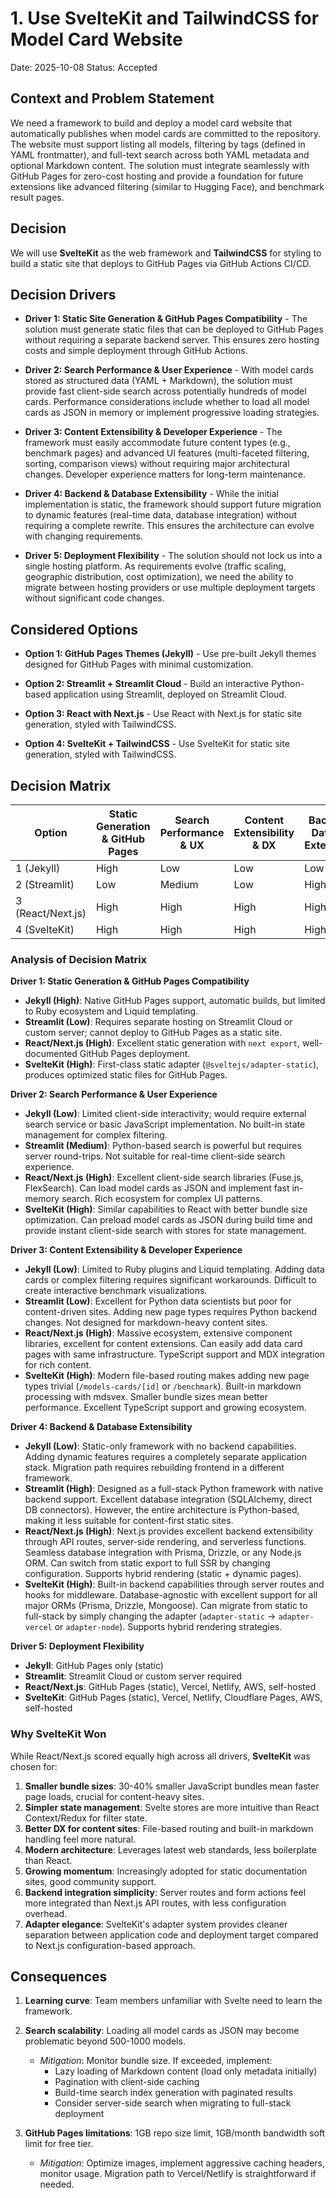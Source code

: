 # 1. Use SvelteKit and TailwindCSS for Model Card Website

Date: 2025-10-08
Status: Accepted

## Context and Problem Statement

We need a framework to build and deploy a model card website that automatically publishes when model cards are committed to the repository. The website must support listing all models, filtering by tags (defined in YAML frontmatter), and full-text search across both YAML metadata and optional Markdown content. The solution must integrate seamlessly with GitHub Pages for zero-cost hosting and provide a foundation for future extensions like advanced filtering (similar to Hugging Face), and benchmark result pages.

## Decision

We will use **SvelteKit** as the web framework and **TailwindCSS** for styling to build a static site that deploys to GitHub Pages via GitHub Actions CI/CD.

## Decision Drivers

- **Driver 1: Static Site Generation & GitHub Pages Compatibility** - The solution must generate static files that can be deployed to GitHub Pages without requiring a separate backend server. This ensures zero hosting costs and simple deployment through GitHub Actions.

- **Driver 2: Search Performance & User Experience** - With model cards stored as structured data (YAML + Markdown), the solution must provide fast client-side search across potentially hundreds of model cards. Performance considerations include whether to load all model cards as JSON in memory or implement progressive loading strategies.

- **Driver 3: Content Extensibility & Developer Experience** - The framework must easily accommodate future content types (e.g., benchmark pages) and advanced UI features (multi-faceted filtering, sorting, comparison views) without requiring major architectural changes. Developer experience matters for long-term maintenance.

- **Driver 4: Backend & Database Extensibility** - While the initial implementation is static, the framework should support future migration to dynamic features (real-time data, database integration) without requiring a complete rewrite. This ensures the architecture can evolve with changing requirements.

- **Driver 5: Deployment Flexibility** - The solution should not lock us into a single hosting platform. As requirements evolve (traffic scaling, geographic distribution, cost optimization), we need the ability to migrate between hosting providers or use multiple deployment targets without significant code changes.

## Considered Options

- **Option 1: GitHub Pages Themes (Jekyll)** - Use pre-built Jekyll themes designed for GitHub Pages with minimal customization.

- **Option 2: Streamlit + Streamlit Cloud** - Build an interactive Python-based application using Streamlit, deployed on Streamlit Cloud.

- **Option 3: React with Next.js** - Use React with Next.js for static site generation, styled with TailwindCSS.

- **Option 4: SvelteKit + TailwindCSS** - Use SvelteKit for static site generation, styled with TailwindCSS.

## Decision Matrix

| Option | Static Generation & GitHub Pages | Search Performance & UX | Content Extensibility & DX | Backend & Database Extensibility | Deployment Flexibility |
| ------ | -------------------------------- | ----------------------- | -------------------------- | -------------------------------- | ---------------------- |
| 1 (Jekyll) | High | Low | Low | Low | Low |
| 2 (Streamlit) | Low | Medium | Low | High | Low |
| 3 (React/Next.js) | High | High | High | High | High |
| 4 (SvelteKit) | High | High | High | High | High |

### Analysis of Decision Matrix

**Driver 1: Static Generation & GitHub Pages Compatibility**
- **Jekyll (High)**: Native GitHub Pages support, automatic builds, but limited to Ruby ecosystem and Liquid templating.
- **Streamlit (Low)**: Requires separate hosting on Streamlit Cloud or custom server; cannot deploy to GitHub Pages as a static site.
- **React/Next.js (High)**: Excellent static generation with `next export`, well-documented GitHub Pages deployment.
- **SvelteKit (High)**: First-class static adapter (`@sveltejs/adapter-static`), produces optimized static files for GitHub Pages.

**Driver 2: Search Performance & User Experience**
- **Jekyll (Low)**: Limited client-side interactivity; would require external search service or basic JavaScript implementation. No built-in state management for complex filtering.
- **Streamlit (Medium)**: Python-based search is powerful but requires server round-trips. Not suitable for real-time client-side search experience.
- **React/Next.js (High)**: Excellent client-side search libraries (Fuse.js, FlexSearch). Can load model cards as JSON and implement fast in-memory search. Rich ecosystem for complex UI patterns.
- **SvelteKit (High)**: Similar capabilities to React with better bundle size optimization. Can preload model cards as JSON during build time and provide instant client-side search with stores for state management.

**Driver 3: Content Extensibility & Developer Experience**
- **Jekyll (Low)**: Limited to Ruby plugins and Liquid templating. Adding data cards or complex filtering requires significant workarounds. Difficult to create interactive benchmark visualizations.
- **Streamlit (Low)**: Excellent for Python data scientists but poor for content-driven sites. Adding new page types requires Python backend changes. Not designed for markdown-heavy content sites.
- **React/Next.js (High)**: Massive ecosystem, extensive component libraries, excellent for content extensions. Can easily add data card pages with same infrastructure. TypeScript support and MDX integration for rich content.
- **SvelteKit (High)**: Modern file-based routing makes adding new page types trivial (`/models-cards/[id]` or `/benchmark`). Built-in markdown processing with mdsvex. Smaller bundle sizes mean better performance. Excellent TypeScript support and growing ecosystem.

**Driver 4: Backend & Database Extensibility**
- **Jekyll (Low)**: Static-only framework with no backend capabilities. Adding dynamic features requires a completely separate application stack. Migration path requires rebuilding frontend in a different framework.
- **Streamlit (High)**: Designed as a full-stack Python framework with native backend support. Excellent database integration (SQLAlchemy, direct DB connectors). However, the entire architecture is Python-based, making it less suitable for content-first static sites.
- **React/Next.js (High)**: Next.js provides excellent backend extensibility through API routes, server-side rendering, and serverless functions. Seamless database integration with Prisma, Drizzle, or any Node.js ORM. Can switch from static export to full SSR by changing configuration. Supports hybrid rendering (static + dynamic pages).
- **SvelteKit (High)**: Built-in backend capabilities through server routes and hooks for middleware. Database-agnostic with excellent support for all major ORMs (Prisma, Drizzle, Mongoose). Can migrate from static to full-stack by simply changing the adapter (`adapter-static` → `adapter-vercel` or `adapter-node`). Supports hybrid rendering strategies.

**Driver 5: Deployment Flexibility**
- **Jekyll**: GitHub Pages only (static)
- **Streamlit**: Streamlit Cloud or custom server required
- **React/Next.js**: GitHub Pages (static), Vercel, Netlify, AWS, self-hosted
- **SvelteKit**: GitHub Pages (static), Vercel, Netlify, Cloudflare Pages, AWS, self-hosted

### Why SvelteKit Won

While React/Next.js scored equally high across all drivers, **SvelteKit** was chosen for:
1. **Smaller bundle sizes**: 30-40% smaller JavaScript bundles mean faster page loads, crucial for content-heavy sites.
2. **Simpler state management**: Svelte stores are more intuitive than React Context/Redux for filter state.
3. **Better DX for content sites**: File-based routing and built-in markdown handling feel more natural.
4. **Modern architecture**: Leverages latest web standards, less boilerplate than React.
5. **Growing momentum**: Increasingly adopted for static documentation sites, good community support.
6. **Backend integration simplicity**: Server routes and form actions feel more integrated than Next.js API routes, with less configuration overhead.
7. **Adapter elegance**: SvelteKit's adapter system provides cleaner separation between application code and deployment target compared to Next.js configuration-based approach.

## Consequences

1. **Learning curve**: Team members unfamiliar with Svelte need to learn the framework.

2. **Search scalability**: Loading all model cards as JSON may become problematic beyond 500-1000 models.
   - *Mitigation*: Monitor bundle size. If exceeded, implement:
     - Lazy loading of Markdown content (load only metadata initially)
     - Pagination with client-side caching
     - Build-time search index generation with paginated results
     - Consider server-side search when migrating to full-stack deployment

3. **GitHub Pages limitations**: 1GB repo size limit, 1GB/month bandwidth soft limit for free tier.
   - *Mitigation*: Optimize images, implement aggressive caching headers, monitor usage. Migration path to Vercel/Netlify is straightforward if needed.